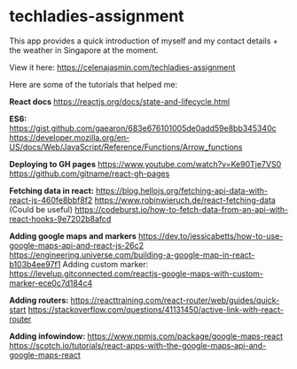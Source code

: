 # techladies-assignment
This app provides a quick introduction of myself and my contact details + the weather in Singapore at the moment.

View it here: https://celenajasmin.com/techladies-assignment

Here are some of the tutorials that helped me:

<strong>React docs</strong>
https://reactjs.org/docs/state-and-lifecycle.html

<strong>ES6:</strong>
https://gist.github.com/gaearon/683e676101005de0add59e8bb345340c
https://developer.mozilla.org/en-US/docs/Web/JavaScript/Reference/Functions/Arrow_functions

<strong>Deploying to GH pages</strong>
https://www.youtube.com/watch?v=Ke90Tje7VS0
https://github.com/gitname/react-gh-pages

<strong>Fetching data in react:</strong>
https://blog.hellojs.org/fetching-api-data-with-react-js-460fe8bbf8f2
https://www.robinwieruch.de/react-fetching-data
(Could be useful) https://codeburst.io/how-to-fetch-data-from-an-api-with-react-hooks-9e7202b8afcd

<strong>Adding google maps and markers</strong>
https://dev.to/jessicabetts/how-to-use-google-maps-api-and-react-js-26c2
https://engineering.universe.com/building-a-google-map-in-react-b103b4ee97f1
Adding custom marker: https://levelup.gitconnected.com/reactjs-google-maps-with-custom-marker-ece0c7d184c4

<strong>Adding routers:</strong>
https://reacttraining.com/react-router/web/guides/quick-start
https://stackoverflow.com/questions/41131450/active-link-with-react-router

<strong>Adding infowindow:</strong>
https://www.npmjs.com/package/google-maps-react
https://scotch.io/tutorials/react-apps-with-the-google-maps-api-and-google-maps-react
